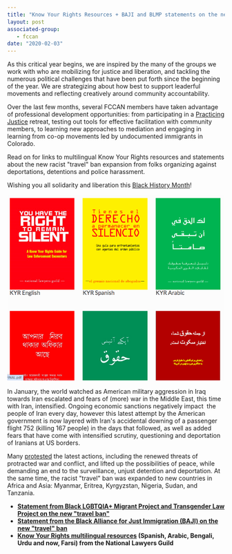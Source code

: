```yaml
---
title: "Know Your Rights Resources + BAJI and BLMP statements on the new racist \"travel\" ban"
layout: post
associated-group:
   - fccan
date: "2020-02-03"
---
```


As this critical year begins, we are inspired by the many of the groups we work with who are mobilizing for justice and liberation, and tackling the numerous political challenges that have been put forth since the beginning of the year. We are strategizing about how best to support leaderful movements and reflecting creatively around community accountability.

Over the last few months, several FCCAN members have taken advantage of professional development opportunities: from participating in a [Practicing Justice](https://universalpartnership.org/pj/) retreat, testing out tools for effective facilitation with community members, to learning new approaches to mediation and engaging in learning from co-op movements led by undocumented immigrants in Colorado.

Read on for links to multilingual Know Your Rights resources and statements about the new racist "travel" ban expansion from folks organizing against deportations, detentions and police harassment. 

Wishing you all solidarity and liberation this [Black History Month](https://www.instagram.com/p/B8Hd-B0n7sn/)!

[![](media/image.png)](https://www.nlg.org/know-your-rights/)

In January, the world watched as American military aggression in Iraq towards Iran escalated and fears of (more) war in the Middle East, this time with Iran, intensified. Ongoing economic sanctions negatively impact  the people of Iran every day, however this latest attempt by the American government is now layered with Iran's accidental downing of a passenger flight 752 (killing 167 people) in the days that followed, as well as added fears that have come with intensified scrutiny, questioning and deportation of Iranians at US borders.

Many [protested](http://fccan.org/uncategorized/no-war-with-iran-contact-our-representatives/) the latest actions, including the renewed threats of protracted war and conflict, and lifted up the possibilities of peace, while demanding an end to the surveillance, unjust detention and deportation. At the same time, the racist "travel" ban was expanded to new countries in Africa and Asia: Myanmar, Eritrea, Kyrgyzstan, Nigeria, Sudan, and Tanzania.

- [**Statement from Black LGBTQIA+ Migrant Project and Transgender Law Project on the new "travel ban"**](https://transgenderlawcenter.org/blog)
- [**Statement from the Black Alliance for Just Immigration (BAJI) on the new "travel" ban**](https://www.facebook.com/BAJIpage/posts/3019021654808883?__tn__=K-R)
- **[Know Your Rights multilingual resources](https://www.nlg.org/know-your-rights/) (Spanish, Arabic, Bengali, Urdu and now, Farsi) from the National Lawyers Guild**
